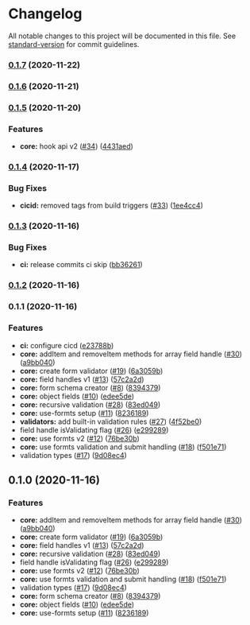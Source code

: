 # Changelog

All notable changes to this project will be documented in this file. See [standard-version](https://github.com/conventional-changelog/standard-version) for commit guidelines.

### [0.1.7](https://github.com/VirtusLab/formts/compare/v0.1.6...v0.1.7) (2020-11-22)

### [0.1.6](https://github.com/VirtusLab/formts/compare/v0.1.5...v0.1.6) (2020-11-21)

### [0.1.5](https://github.com/VirtusLab/formts/compare/v0.1.4...v0.1.5) (2020-11-20)


### Features

* **core:** hook api v2 ([#34](https://github.com/VirtusLab/formts/issues/34)) ([4431aed](https://github.com/VirtusLab/formts/commit/4431aedb8eecc9c1340692b29ed353c078dd7286))

### [0.1.4](https://github.com/VirtusLab/formts/compare/v0.1.3...v0.1.4) (2020-11-17)


### Bug Fixes

* **cicid:** removed tags from build triggers ([#33](https://github.com/VirtusLab/formts/issues/33)) ([1ee4cc4](https://github.com/VirtusLab/formts/commit/1ee4cc4b77d09140f58e0ec82e8db85859456a92))

### [0.1.3](https://github.com/VirtusLab/formts/compare/v0.1.2...v0.1.3) (2020-11-16)


### Bug Fixes

* **ci:** release commits ci skip ([bb36261](https://github.com/VirtusLab/formts/commit/bb36261bd1afea644fb596fca448c66ed4e8c7c0))

### [0.1.2](https://github.com/VirtusLab/formts/compare/v0.1.1...v0.1.2) (2020-11-16)

### 0.1.1 (2020-11-16)


### Features

* **ci:** configure cicd ([e23788b](https://github.com/VirtusLab/formts/commit/e23788b62db268cfccf9e9db377321339c89a7bd))
* **core:** addItem and removeItem methods for array field handle ([#30](https://github.com/VirtusLab/formts/issues/30)) ([a9bb040](https://github.com/VirtusLab/formts/commit/a9bb040340916f8ff7f886de05f1dfce723585e7))
* **core:** create form validator ([#19](https://github.com/VirtusLab/formts/issues/19)) ([6a3059b](https://github.com/VirtusLab/formts/commit/6a3059b40386c404197877a2a34bf6bb692f412f))
* **core:** field handles v1 ([#13](https://github.com/VirtusLab/formts/issues/13)) ([57c2a2d](https://github.com/VirtusLab/formts/commit/57c2a2d2e6b03eb27ab927ad05a1ba40d8bf113f))
* **core:** form schema creator ([#8](https://github.com/VirtusLab/formts/issues/8)) ([8394379](https://github.com/VirtusLab/formts/commit/83943795ac8434f86eeb058c6f79f0814c4e32b4))
* **core:** object fields ([#10](https://github.com/VirtusLab/formts/issues/10)) ([edee5de](https://github.com/VirtusLab/formts/commit/edee5de589c2d3d24d477c89b92fc8c42d618fe6))
* **core:** recursive validation ([#28](https://github.com/VirtusLab/formts/issues/28)) ([83ed049](https://github.com/VirtusLab/formts/commit/83ed049249e6c43903af0391ea9341a233e7f4ac))
* **core:** use-formts setup ([#11](https://github.com/VirtusLab/formts/issues/11)) ([8236189](https://github.com/VirtusLab/formts/commit/823618942a8a45d9ca4d8f0471bedb4cfad11704))
* **validators:** add built-in validation rules ([#27](https://github.com/VirtusLab/formts/issues/27)) ([4f52be0](https://github.com/VirtusLab/formts/commit/4f52be095ef02568063d8f95987b5dcb436b4084))
* field handle isValidating flag ([#26](https://github.com/VirtusLab/formts/issues/26)) ([e299289](https://github.com/VirtusLab/formts/commit/e299289734ba867a4e96c5a06e1d7510d94ace12))
* **core:** use formts v2 ([#12](https://github.com/VirtusLab/formts/issues/12)) ([76be30b](https://github.com/VirtusLab/formts/commit/76be30bc883a7263a65a00f6062bdb9ce056dabb))
* **core:** use formts validation and submit handling ([#18](https://github.com/VirtusLab/formts/issues/18)) ([f501e71](https://github.com/VirtusLab/formts/commit/f501e714cde2496e0c6d8bfb829ac1d67f8c701e))
* validation types ([#17](https://github.com/VirtusLab/formts/issues/17)) ([9d08ec4](https://github.com/VirtusLab/formts/commit/9d08ec450cd1169653e00975bf4fdd9b28ad12e2))

## 0.1.0 (2020-11-16)

### Features

- **core:** addItem and removeItem methods for array field handle
  ([#30](https://github.com/VirtusLab/formts/issues/30))
  ([a9bb040](https://github.com/VirtusLab/formts/commit/a9bb040340916f8ff7f886de05f1dfce723585e7))
- **core:** create form validator
  ([#19](https://github.com/VirtusLab/formts/issues/19))
  ([6a3059b](https://github.com/VirtusLab/formts/commit/6a3059b40386c404197877a2a34bf6bb692f412f))
- **core:** field handles v1
  ([#13](https://github.com/VirtusLab/formts/issues/13))
  ([57c2a2d](https://github.com/VirtusLab/formts/commit/57c2a2d2e6b03eb27ab927ad05a1ba40d8bf113f))
- **core:** recursive validation
  ([#28](https://github.com/VirtusLab/formts/issues/28))
  ([83ed049](https://github.com/VirtusLab/formts/commit/83ed049249e6c43903af0391ea9341a233e7f4ac))
- field handle isValidating flag
  ([#26](https://github.com/VirtusLab/formts/issues/26))
  ([e299289](https://github.com/VirtusLab/formts/commit/e299289734ba867a4e96c5a06e1d7510d94ace12))
- **core:** use formts v2 ([#12](https://github.com/VirtusLab/formts/issues/12))
  ([76be30b](https://github.com/VirtusLab/formts/commit/76be30bc883a7263a65a00f6062bdb9ce056dabb))
- **core:** use formts validation and submit handling
  ([#18](https://github.com/VirtusLab/formts/issues/18))
  ([f501e71](https://github.com/VirtusLab/formts/commit/f501e714cde2496e0c6d8bfb829ac1d67f8c701e))
- validation types ([#17](https://github.com/VirtusLab/formts/issues/17))
  ([9d08ec4](https://github.com/VirtusLab/formts/commit/9d08ec450cd1169653e00975bf4fdd9b28ad12e2))
- **core:** form schema creator
  ([#8](https://github.com/VirtusLab/formts/issues/8))
  ([8394379](https://github.com/VirtusLab/formts/commit/83943795ac8434f86eeb058c6f79f0814c4e32b4))
- **core:** object fields ([#10](https://github.com/VirtusLab/formts/issues/10))
  ([edee5de](https://github.com/VirtusLab/formts/commit/edee5de589c2d3d24d477c89b92fc8c42d618fe6))
- **core:** use-formts setup
  ([#11](https://github.com/VirtusLab/formts/issues/11))
  ([8236189](https://github.com/VirtusLab/formts/commit/823618942a8a45d9ca4d8f0471bedb4cfad11704))

